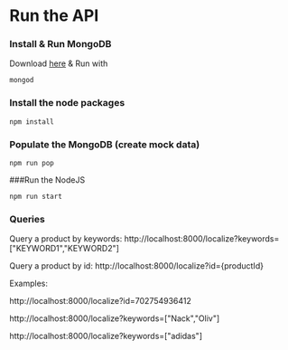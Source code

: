# Run the API

### Install & Run MongoDB
Download [here](https://docs.mongodb.com/manual/installation/) & Run with

`mongod`


### Install the node packages

`npm install`


### Populate the MongoDB (create mock data)

`npm run pop`


###Run the NodeJS

`npm run start`



### Queries

Query a product by keywords: http://localhost:8000/localize?keywords=["KEYWORD1","KEYWORD2"]

Query a product by id: http://localhost:8000/localize?id={productId}

Examples: 

http://localhost:8000/localize?id=702754936412

http://localhost:8000/localize?keywords=["Nack","Oliv"]

http://localhost:8000/localize?keywords=["adidas"]
